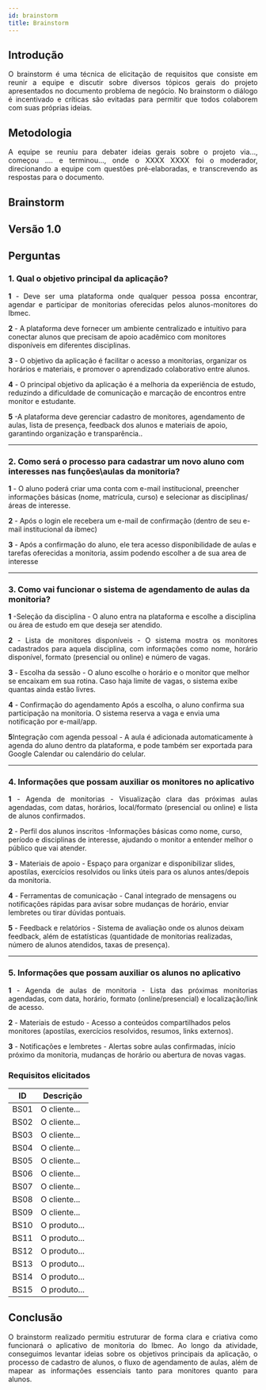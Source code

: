 ```yaml
---
id: brainstorm
title: Brainstorm
---
```

 
## Introdução
<p align = "justify">
O brainstorm é uma técnica de elicitação de requisitos que consiste em reunir a equipe e discutir sobre diversos tópicos gerais do projeto apresentados no documento problema de negócio. No brainstorm o diálogo é incentivado e críticas são evitadas para permitir que todos colaborem com suas próprias ideias.
</p>
 
## Metodologia
<p align = "justify">
A equipe se reuniu para debater ideias gerais sobre o projeto via..., começou .... e terminou..., onde o XXXX XXXX foi o moderador, direcionando a equipe com questões pré-elaboradas, e transcrevendo as respostas para o documento.
</p>
 
## Brainstorm
 
## Versão 1.0
 
## Perguntas
 
### 1. Qual o objetivo principal da aplicação?
 
<p align = "justify">
<b>1</b> -  Deve ser uma plataforma onde qualquer pessoa possa encontrar, agendar e participar de monitorias oferecidas pelos alunos-monitores do Ibmec.
</p>
 
<b>2</b> - A plataforma deve fornecer um ambiente centralizado e intuitivo para conectar alunos que precisam de apoio acadêmico com monitores disponíveis em diferentes disciplinas.
 
<b>3</b> -  O objetivo da aplicação é facilitar o acesso a monitorias, organizar os horários e materiais, e promover o aprendizado colaborativo entre alunos.
 
<b>4</b> - O principal objetivo da aplicação é a melhoria da experiência de estudo, reduzindo a dificuldade de comunicação e marcação de encontros entre monitor e estudante.
 
<b>5</b> -A plataforma deve gerenciar cadastro de monitores, agendamento de aulas, lista de presença, feedback dos alunos e materiais de apoio, garantindo organização e transparência..
</p>
 
---
 
### 2. Como será o processo para cadastrar um novo aluno com interesses nas funções\aulas da monitoria?
<p align = "justify">

 <b>1</b> - O aluno poderá criar uma conta com e-mail institucional, preencher informações básicas (nome, matrícula, curso) e selecionar as disciplinas/áreas de interesse.
 
<b>2</b> -  Após o login ele recebera um e-mail de confirmação (dentro de seu e-mail institucional da ibmec)
 
<b>3</b> - Após a confirmação do aluno, ele tera acesso disponibilidade de aulas e tarefas oferecidas a monitoria, assim podendo escolher a de sua area de interesse


 
 
---
 
### 3. Como vai funcionar o sistema de agendamento de aulas da monitoria?
 
<p align = "justify">

 <b>1</b> -Seleção da disciplina - O aluno entra na plataforma e escolhe a disciplina ou área de estudo em que deseja ser atendido.
 
<p align = "justify">
<b>2</b> -  Lista de monitores disponíveis - O sistema mostra os monitores cadastrados para aquela disciplina, com informações como nome, horário disponível, formato (presencial ou online) e número de vagas.
</p>
 
<b>3</b> - Escolha da sessão - O aluno escolhe o horário e o monitor que melhor se encaixam em sua rotina. Caso haja limite de vagas, o sistema exibe quantas ainda estão livres.
 
<b>4</b> - Confirmação do agendamento
Após a escolha, o aluno confirma sua participação na monitoria. O sistema reserva a vaga e envia uma notificação por e-mail/app.

<b>5</b>Integração com agenda pessoal - A aula é adicionada automaticamente à agenda do aluno dentro da plataforma, e pode também ser exportada para Google Calendar ou calendário do celular.

 
---
 
### 4. Informações que possam auxiliar os monitores no aplicativo

<p align = "justify">
<b>1</b> - Agenda de monitorias - Visualização clara das próximas aulas agendadas, com datas, horários, local/formato (presencial ou online) e lista de alunos confirmados.
 
<b>2</b> - Perfil dos alunos inscritos -Informações básicas como nome, curso, período e disciplinas de interesse, ajudando o monitor a entender melhor o público que vai atender.
 
<b>3</b> - Materiais de apoio - Espaço para organizar e disponibilizar slides, apostilas, exercícios resolvidos ou links úteis para os alunos antes/depois da monitoria.

<b>4</b> - Ferramentas de comunicação - Canal integrado de mensagens ou notificações rápidas para avisar sobre mudanças de horário, enviar lembretes ou tirar dúvidas pontuais.

<b>5</b> - Feedback e relatórios - Sistema de avaliação onde os alunos deixam feedback, além de estatísticas (quantidade de monitorias realizadas, número de alunos atendidos, taxas de presença).
 
---
 
### 5. Informações que possam auxiliar os alunos no aplicativo
<p align = "justify">
<b>1</b> - Agenda de aulas de monitoria - Lista das próximas monitorias agendadas, com data, horário, formato (online/presencial) e localização/link de acesso.

<b>2</b> - Materiais de estudo - Acesso a conteúdos compartilhados pelos monitores (apostilas, exercícios resolvidos, resumos, links externos).

<b>3</b> - Notificações e lembretes - Alertas sobre aulas confirmadas, início próximo da monitoria, mudanças de horário ou abertura de novas vagas.

</p>
 

 
### Requisitos elicitados
 
|ID|Descrição|
|----|-------------|
|BS01| O cliente...|
|BS02| O cliente...|
|BS03| O cliente...|
|BS04| O cliente...|
|BS05| O cliente...|
|BS06| O cliente...|
|BS07| O cliente...|
|BS08| O cliente...|
|BS09| O cliente...|
|BS10| O produto...|
|BS11| O produto...|
|BS12| O produto...|
|BS13| O produto...|
|BS14| O produto...|
|BS15| O produto...|
 
## Conclusão
<p align = "justify">
O brainstorm realizado permitiu estruturar de forma clara e criativa como funcionará o aplicativo de monitoria do Ibmec. Ao longo da atividade, conseguimos levantar ideias sobre os objetivos principais da aplicação, o processo de cadastro de alunos, o fluxo de agendamento de aulas, além de mapear as informações essenciais tanto para monitores quanto para alunos.
</p>

 
 

